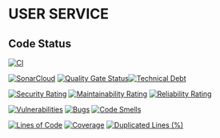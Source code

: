 # USER SERVICE
## Code Status
[![CI](https://github.com/polfc21/user-service/actions/workflows/ci.yml/badge.svg?branch=develop)](https://github.com/polfc21/user-service/actions/workflows/ci.yml)

[![SonarCloud](https://sonarcloud.io/images/project_badges/sonarcloud-white.svg)](https://sonarcloud.io/summary/new_code?id=gymbo-user-service)
[![Quality Gate Status](https://sonarcloud.io/api/project_badges/measure?project=gymbo-user-service&metric=alert_status)](https://sonarcloud.io/summary/new_code?id=gymbo-user-service)[![Technical Debt](https://sonarcloud.io/api/project_badges/measure?project=gymbo&metric=sqale_index)](https://sonarcloud.io/summary/new_code?id=gymbo-user-service)

[![Security Rating](https://sonarcloud.io/api/project_badges/measure?project=gymbo-user-service&metric=security_rating)](https://sonarcloud.io/summary/new_code?id=gymbo-user-service)
[![Maintainability Rating](https://sonarcloud.io/api/project_badges/measure?project=gymbo-user-service&metric=sqale_rating)](https://sonarcloud.io/summary/new_code?id=gymbo-user-service)
[![Reliability Rating](https://sonarcloud.io/api/project_badges/measure?project=gymbo-user-service&metric=reliability_rating)](https://sonarcloud.io/summary/new_code?id=gymbo-user-service)

[![Vulnerabilities](https://sonarcloud.io/api/project_badges/measure?project=gymbo-user-service&metric=vulnerabilities)](https://sonarcloud.io/summary/new_code?id=gymbo-user-service)
[![Bugs](https://sonarcloud.io/api/project_badges/measure?project=gymbo-user-service&metric=bugs)](https://sonarcloud.io/summary/new_code?id=gymbo-user-service)
[![Code Smells](https://sonarcloud.io/api/project_badges/measure?project=gymbo-user-service&metric=code_smells)](https://sonarcloud.io/summary/new_code?id=gymbo-user-service)

[![Lines of Code](https://sonarcloud.io/api/project_badges/measure?project=gymbo-user-service&metric=ncloc)](https://sonarcloud.io/summary/new_code?id=gymbo-user-service)
[![Coverage](https://sonarcloud.io/api/project_badges/measure?project=gymbo-user-service&metric=coverage)](https://sonarcloud.io/summary/new_code?id=gymbo-user-service)
[![Duplicated Lines (%)](https://sonarcloud.io/api/project_badges/measure?project=gymbo-user-service&metric=duplicated_lines_density)](https://sonarcloud.io/summary/new_code?id=gymbo-user-service)
